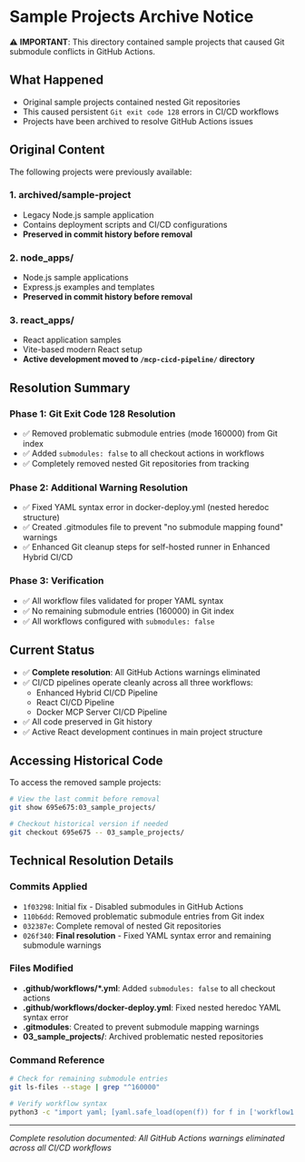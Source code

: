 # Sample Projects Archive Notice

⚠️ **IMPORTANT**: This directory contained sample projects that caused Git submodule conflicts in GitHub Actions.

## What Happened
- Original sample projects contained nested Git repositories
- This caused persistent `Git exit code 128` errors in CI/CD workflows
- Projects have been archived to resolve GitHub Actions issues

## Original Content
The following projects were previously available:

### 1. archived/sample-project
- Legacy Node.js sample application  
- Contains deployment scripts and CI/CD configurations
- **Preserved in commit history before removal**

### 2. node_apps/  
- Node.js sample applications
- Express.js examples and templates
- **Preserved in commit history before removal**

### 3. react_apps/
- React application samples
- Vite-based modern React setup
- **Active development moved to `/mcp-cicd-pipeline/` directory**

## Resolution Summary
### Phase 1: Git Exit Code 128 Resolution
- ✅ Removed problematic submodule entries (mode 160000) from Git index
- ✅ Added `submodules: false` to all checkout actions in workflows
- ✅ Completely removed nested Git repositories from tracking

### Phase 2: Additional Warning Resolution  
- ✅ Fixed YAML syntax error in docker-deploy.yml (nested heredoc structure)
- ✅ Created .gitmodules file to prevent "no submodule mapping found" warnings
- ✅ Enhanced Git cleanup steps for self-hosted runner in Enhanced Hybrid CI/CD

### Phase 3: Verification
- ✅ All workflow files validated for proper YAML syntax
- ✅ No remaining submodule entries (160000) in Git index
- ✅ All workflows configured with `submodules: false`

## Current Status
- ✅ **Complete resolution**: All GitHub Actions warnings eliminated
- ✅ CI/CD pipelines operate cleanly across all three workflows:
  - Enhanced Hybrid CI/CD Pipeline
  - React CI/CD Pipeline  
  - Docker MCP Server CI/CD Pipeline
- ✅ All code preserved in Git history
- ✅ Active React development continues in main project structure

## Accessing Historical Code
To access the removed sample projects:
```bash
# View the last commit before removal
git show 695e675:03_sample_projects/

# Checkout historical version if needed
git checkout 695e675 -- 03_sample_projects/
```

## Technical Resolution Details

### Commits Applied
- `1f03298`: Initial fix - Disabled submodules in GitHub Actions
- `110b6dd`: Removed problematic submodule entries from Git index
- `032387e`: Complete removal of nested Git repositories
- `026f340`: **Final resolution** - Fixed YAML syntax error and remaining submodule warnings

### Files Modified
- **.github/workflows/*.yml**: Added `submodules: false` to all checkout actions
- **.github/workflows/docker-deploy.yml**: Fixed nested heredoc YAML syntax error
- **.gitmodules**: Created to prevent submodule mapping warnings  
- **03_sample_projects/**: Archived problematic nested repositories

### Command Reference
```bash
# Check for remaining submodule entries
git ls-files --stage | grep "^160000"

# Verify workflow syntax
python3 -c "import yaml; [yaml.safe_load(open(f)) for f in ['workflow1.yml', 'workflow2.yml']]"
```

---
*Complete resolution documented: All GitHub Actions warnings eliminated across all CI/CD workflows*